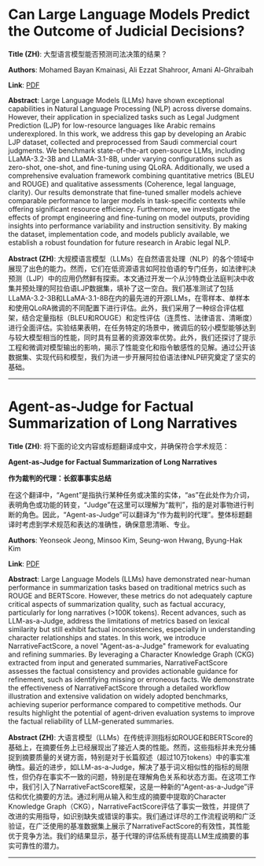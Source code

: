 # Can Large Language Models Predict the Outcome of Judicial Decisions? 

**Title (ZH)**: 大型语言模型能否预测司法决策的结果？ 

**Authors**: Mohamed Bayan Kmainasi, Ali Ezzat Shahroor, Amani Al-Ghraibah  

**Link**: [PDF](https://arxiv.org/pdf/2501.09768)  

**Abstract**: Large Language Models (LLMs) have shown exceptional capabilities in Natural Language Processing (NLP) across diverse domains. However, their application in specialized tasks such as Legal Judgment Prediction (LJP) for low-resource languages like Arabic remains underexplored. In this work, we address this gap by developing an Arabic LJP dataset, collected and preprocessed from Saudi commercial court judgments. We benchmark state-of-the-art open-source LLMs, including LLaMA-3.2-3B and LLaMA-3.1-8B, under varying configurations such as zero-shot, one-shot, and fine-tuning using QLoRA. Additionally, we used a comprehensive evaluation framework combining quantitative metrics (BLEU and ROUGE) and qualitative assessments (Coherence, legal language, clarity). Our results demonstrate that fine-tuned smaller models achieve comparable performance to larger models in task-specific contexts while offering significant resource efficiency. Furthermore, we investigate the effects of prompt engineering and fine-tuning on model outputs, providing insights into performance variability and instruction sensitivity. By making the dataset, implementation code, and models publicly available, we establish a robust foundation for future research in Arabic legal NLP. 

**Abstract (ZH)**: 大规模语言模型（LLMs）在自然语言处理（NLP）的各个领域中展现了出色的能力。然而，它们在低资源语言如阿拉伯语的专门任务，如法律判决预测（LJP）中的应用仍然鲜有探索。本文通过开发一个从沙特商业法庭判决中收集并预处理的阿拉伯语LJP数据集，填补了这一空白。我们基准测试了包括LLaMA-3.2-3B和LLaMA-3.1-8B在内的最先进的开源LLMs，在零样本、单样本和使用QLoRA微调的不同配置下进行评估。此外，我们采用了一种综合评估框架，结合定量指标（BLEU和ROUGE）和定性评估（连贯性、法律语言、清晰度）进行全面评估。实验结果表明，在任务特定的场景中，微调后的较小模型能够达到与较大模型相当的性能，同时具有显著的资源效率优势。此外，我们还探讨了提示工程和微调对模型输出的影响，揭示了性能变化和指令敏感性的见解。通过公开该数据集、实现代码和模型，我们为进一步开展阿拉伯语法律NLP研究奠定了坚实的基础。 

---
# Agent-as-Judge for Factual Summarization of Long Narratives 

**Title (ZH)**: 将下面的论文内容或标题翻译成中文，并确保符合学术规范：

**Agent-as-Judge for Factual Summarization of Long Narratives**

**作为裁判的代理：长叙事事实总结**

在这个翻译中，“Agent”是指执行某种任务或决策的实体，“as”在此处作为介词，表明角色或功能的转变，“Judge”在这里可以理解为“裁判”，指的是对事物进行判断的角色。因此，“Agent-as-Judge”可以翻译为“作为裁判的代理”。整体标题翻译时考虑到学术规范和表达的准确性，确保意思清晰、专业。 

**Authors**: Yeonseok Jeong, Minsoo Kim, Seung-won Hwang, Byung-Hak Kim  

**Link**: [PDF](https://arxiv.org/pdf/2501.09993)  

**Abstract**: Large Language Models (LLMs) have demonstrated near-human performance in summarization tasks based on traditional metrics such as ROUGE and BERTScore. However, these metrics do not adequately capture critical aspects of summarization quality, such as factual accuracy, particularly for long narratives (>100K tokens). Recent advances, such as LLM-as-a-Judge, address the limitations of metrics based on lexical similarity but still exhibit factual inconsistencies, especially in understanding character relationships and states. In this work, we introduce NarrativeFactScore, a novel "Agent-as-a-Judge" framework for evaluating and refining summaries. By leveraging a Character Knowledge Graph (CKG) extracted from input and generated summaries, NarrativeFactScore assesses the factual consistency and provides actionable guidance for refinement, such as identifying missing or erroneous facts. We demonstrate the effectiveness of NarrativeFactScore through a detailed workflow illustration and extensive validation on widely adopted benchmarks, achieving superior performance compared to competitive methods. Our results highlight the potential of agent-driven evaluation systems to improve the factual reliability of LLM-generated summaries. 

**Abstract (ZH)**: 大语言模型（LLMs）在传统评测指标如ROUGE和BERTScore的基础上，在摘要任务上已经展现出了接近人类的性能。然而，这些指标并未充分捕捉到摘要质量的关键方面，特别是对于长篇叙述（超过10万tokens）中的事实准确性。最近的进步，如LLM-as-a-Judge，解决了基于词义相似性的指标的局限性，但仍存在事实不一致的问题，特别是在理解角色关系和状态方面。在这项工作中，我们引入了NarrativeFactScore框架，这是一种新的“Agent-as-a-Judge”评估和优化摘要的方法。通过利用从输入和生成的摘要中提取的Character Knowledge Graph（CKG），NarrativeFactScore评估了事实一致性，并提供了改进的实用指导，如识别缺失或错误的事实。我们通过详尽的工作流程说明和广泛验证，在广泛使用的基准数据集上展示了NarrativeFactScore的有效性，其性能优于竞争方法。我们的结果显示，基于代理的评估系统有提高LLM生成摘要的事实可靠性的潜力。 

---
